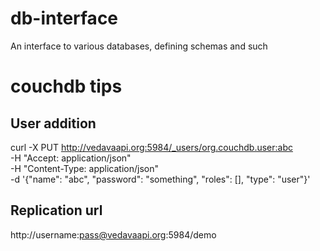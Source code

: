 # db-interface
An interface to various databases, defining schemas and such

# couchdb tips
## User addition

curl -X PUT http://vedavaapi.org:5984/_users/org.couchdb.user:abc \
     -H "Accept: application/json" \
     -H "Content-Type: application/json" \
     -d '{"name": "abc", "password": "something", "roles": [], "type": "user"}'
     
## Replication url
http://username:pass@vedavaapi.org:5984/demo